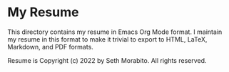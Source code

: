 # My Resume

This directory contains my resume in Emacs Org Mode format. I maintain
my resume in this format to make it trivial to export to HTML, LaTeX,
Markdown, and PDF formats.

Resume is Copyright (c) 2022 by Seth Morabito. All rights reserved.
